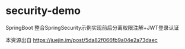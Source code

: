 # security-demo
SpringBoot 整合SpringSecurity示例实现前后分离权限注解+JWT登录认证

本资源出自 https://juejin.im/post/5da82f066fb9a04e2a73daec 
